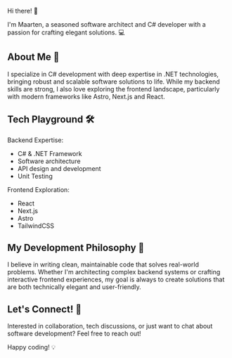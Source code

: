 Hi there! 👋

I'm Maarten, a seasoned software architect and C# developer with a passion for crafting elegant solutions. 💻

## About Me 🚀
I specialize in C# development with deep expertise in .NET technologies, bringing robust and scalable software solutions to life. While my backend skills are strong, I also love exploring the frontend landscape, particularly with modern frameworks like Astro, Next.js and React.

## Tech Playground 🛠️
Backend Expertise:
- C# & .NET Framework
- Software architecture
- API design and development
- Unit Testing

Frontend Exploration:
- React
- Next.js
- Astro
- TailwindCSS

## My Development Philosophy 🧭
I believe in writing clean, maintainable code that solves real-world problems. Whether I'm architecting complex backend systems or crafting interactive frontend experiences, my goal is always to create solutions that are both technically elegant and user-friendly.

## Let's Connect! 🤝
Interested in collaboration, tech discussions, or just want to chat about software development? Feel free to reach out!

Happy coding! 💡
